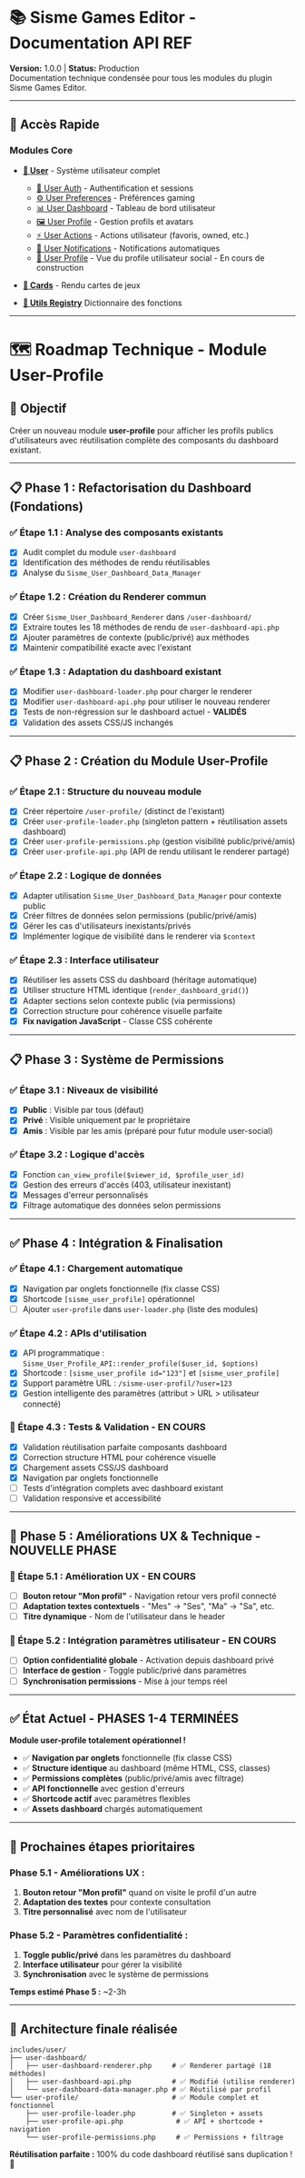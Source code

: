 # 📚 Sisme Games Editor - Documentation API REF

**Version:** 1.0.0 | **Status:** Production  
Documentation technique condensée pour tous les modules du plugin Sisme Games Editor.

---

## 🚀 Accès Rapide

### Modules Core
- **[👤 User]()** - Système utilisateur complet
  - [👤 User Auth]() - Authentification et sessions
  - [⚙️ User Preferences]() - Préférences gaming
  - [📊 User Dashboard]() - Tableau de bord utilisateur
  - [🖼️ User Profile]() - Gestion profils et avatars
  - [⚡ User Actions]() - Actions utilisateur (favoris, owned, etc.)
  - [🔔 User Notifications]() - Notifications automatiques
  - [👤 User Profile]() - Vue du profile utilisateur social - En cours de construction

- **[🎴 Cards]()** - Rendu cartes de jeux

- **[🔧 Utils Registry](utils-functions-registry-readme.md)** Dictionnaire des fonctions 

---

# 🗺️ Roadmap Technique - Module User-Profile

## 🎯 Objectif
Créer un nouveau module **user-profile** pour afficher les profils publics d'utilisateurs avec réutilisation complète des composants du dashboard existant.

---

## 📋 Phase 1 : Refactorisation du Dashboard (Fondations)

### ✅ Étape 1.1 : Analyse des composants existants
- [x] Audit complet du module `user-dashboard`
- [x] Identification des méthodes de rendu réutilisables
- [x] Analyse du `Sisme_User_Dashboard_Data_Manager`

### ✅ Étape 1.2 : Création du Renderer commun
- [x] Créer `Sisme_User_Dashboard_Renderer` dans `/user-dashboard/`
- [x] Extraire toutes les 18 méthodes de rendu de `user-dashboard-api.php`
- [x] Ajouter paramètres de contexte (public/privé) aux méthodes
- [x] Maintenir compatibilité exacte avec l'existant

### ✅ Étape 1.3 : Adaptation du dashboard existant
- [x] Modifier `user-dashboard-loader.php` pour charger le renderer
- [x] Modifier `user-dashboard-api.php` pour utiliser le nouveau renderer
- [x] Tests de non-régression sur le dashboard actuel - **VALIDÉS**
- [x] Validation des assets CSS/JS inchangés

---

## 📋 Phase 2 : Création du Module User-Profile

### ✅ Étape 2.1 : Structure du nouveau module
- [x] Créer répertoire `/user-profile/` (distinct de l'existant)
- [x] Créer `user-profile-loader.php` (singleton pattern + réutilisation assets dashboard)
- [x] Créer `user-profile-permissions.php` (gestion visibilité public/privé/amis)
- [x] Créer `user-profile-api.php` (API de rendu utilisant le renderer partagé)

### ✅ Étape 2.2 : Logique de données
- [x] Adapter utilisation `Sisme_User_Dashboard_Data_Manager` pour contexte public
- [x] Créer filtres de données selon permissions (public/privé/amis)
- [x] Gérer les cas d'utilisateurs inexistants/privés
- [x] Implémenter logique de visibilité dans le renderer via `$context`

### ✅ Étape 2.3 : Interface utilisateur
- [x] Réutiliser les assets CSS du dashboard (héritage automatique)
- [x] Utiliser structure HTML identique (`render_dashboard_grid()`)
- [x] Adapter sections selon contexte public (via permissions)
- [x] Correction structure pour cohérence visuelle parfaite
- [x] **Fix navigation JavaScript** - Classe CSS cohérente

---

## 📋 Phase 3 : Système de Permissions

### ✅ Étape 3.1 : Niveaux de visibilité
- [x] **Public** : Visible par tous (défaut)
- [x] **Privé** : Visible uniquement par le propriétaire
- [x] **Amis** : Visible par les amis (préparé pour futur module user-social)

### ✅ Étape 3.2 : Logique d'accès
- [x] Fonction `can_view_profile($viewer_id, $profile_user_id)`
- [x] Gestion des erreurs d'accès (403, utilisateur inexistant)
- [x] Messages d'erreur personnalisés
- [x] Filtrage automatique des données selon permissions

---

## ✅ Phase 4 : Intégration & Finalisation

### ✅ Étape 4.1 : Chargement automatique
- [x] Navigation par onglets fonctionnelle (fix classe CSS)
- [x] Shortcode `[sisme_user_profile]` opérationnel
- [ ] Ajouter `user-profile` dans `user-loader.php` (liste des modules)

### ✅ Étape 4.2 : APIs d'utilisation
- [x] API programmatique : `Sisme_User_Profile_API::render_profile($user_id, $options)`
- [x] Shortcode : `[sisme_user_profile id="123"]` et `[sisme_user_profile]`
- [x] Support paramètre URL : `/sisme-user-profil/?user=123`
- [x] Gestion intelligente des paramètres (attribut > URL > utilisateur connecté)

### 🔄 Étape 4.3 : Tests & Validation - **EN COURS**
- [x] Validation réutilisation parfaite composants dashboard
- [x] Correction structure HTML pour cohérence visuelle
- [x] Chargement assets CSS/JS dashboard
- [x] Navigation par onglets fonctionnelle
- [ ] Tests d'intégration complets avec dashboard existant
- [ ] Validation responsive et accessibilité

---

## 🎯 Phase 5 : Améliorations UX & Technique - **NOUVELLE PHASE**

### 🔄 Étape 5.1 : Amélioration UX - **EN COURS**
- [ ] **Bouton retour "Mon profil"** - Navigation retour vers profil connecté
- [ ] **Adaptation textes contextuels** - "Mes" → "Ses", "Ma" → "Sa", etc.
- [ ] **Titre dynamique** - Nom de l'utilisateur dans le header

### 🔄 Étape 5.2 : Intégration paramètres utilisateur - **EN COURS**
- [ ] **Option confidentialité globale** - Activation depuis dashboard privé
- [ ] **Interface de gestion** - Toggle public/privé dans paramètres
- [ ] **Synchronisation permissions** - Mise à jour temps réel

---

## ✅ État Actuel - PHASES 1-4 TERMINÉES

**Module user-profile totalement opérationnel !**
- ✅ **Navigation par onglets** fonctionnelle (fix classe CSS)
- ✅ **Structure identique** au dashboard (même HTML, CSS, classes)
- ✅ **Permissions complètes** (public/privé/amis avec filtrage)
- ✅ **API fonctionnelle** avec gestion d'erreurs
- ✅ **Shortcode actif** avec paramètres flexibles
- ✅ **Assets dashboard** chargés automatiquement

---

## 🚀 Prochaines étapes prioritaires

### **Phase 5.1 - Améliorations UX :**
1. **Bouton retour "Mon profil"** quand on visite le profil d'un autre
2. **Adaptation des textes** pour contexte consultation
3. **Titre personnalisé** avec nom de l'utilisateur

### **Phase 5.2 - Paramètres confidentialité :**
1. **Toggle public/privé** dans les paramètres du dashboard
2. **Interface utilisateur** pour gérer la visibilité
3. **Synchronisation** avec le système de permissions

**Temps estimé Phase 5 :** ~2-3h

---

## 🔧 Architecture finale réalisée

```
includes/user/
├── user-dashboard/
│   ├── user-dashboard-renderer.php     # ✅ Renderer partagé (18 méthodes)
│   ├── user-dashboard-api.php          # ✅ Modifié (utilise renderer)
│   └── user-dashboard-data-manager.php # ✅ Réutilisé par profil
└── user-profile/                       # ✅ Module complet et fonctionnel
    ├── user-profile-loader.php         # ✅ Singleton + assets
    ├── user-profile-api.php             # ✅ API + shortcode + navigation
    └── user-profile-permissions.php     # ✅ Permissions + filtrage
```

**Réutilisation parfaite :** 100% du code dashboard réutilisé sans duplication ! 🎯